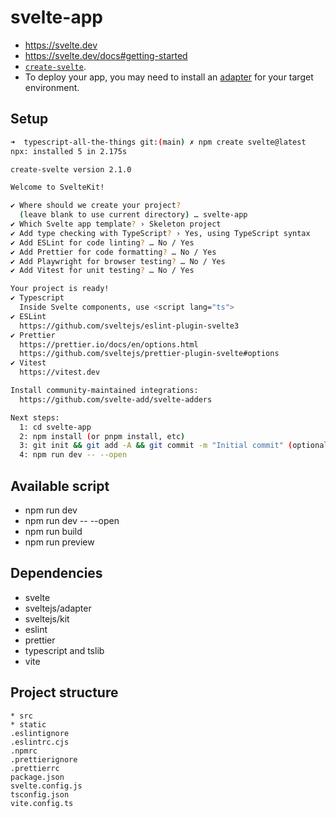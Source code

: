 # svelte-app

* https://svelte.dev
* https://svelte.dev/docs#getting-started
* [`create-svelte`](https://github.com/sveltejs/kit/tree/master/packages/create-svelte).
* To deploy your app, you may need to install an [adapter](https://kit.svelte.dev/docs/adapters) for your target environment.

## Setup

```bash
➜  typescript-all-the-things git:(main) ✗ npm create svelte@latest
npx: installed 5 in 2.175s

create-svelte version 2.1.0

Welcome to SvelteKit!

✔ Where should we create your project?
  (leave blank to use current directory) … svelte-app
✔ Which Svelte app template? › Skeleton project
✔ Add type checking with TypeScript? › Yes, using TypeScript syntax
✔ Add ESLint for code linting? … No / Yes
✔ Add Prettier for code formatting? … No / Yes
✔ Add Playwright for browser testing? … No / Yes
✔ Add Vitest for unit testing? … No / Yes

Your project is ready!
✔ Typescript
  Inside Svelte components, use <script lang="ts">
✔ ESLint
  https://github.com/sveltejs/eslint-plugin-svelte3
✔ Prettier
  https://prettier.io/docs/en/options.html
  https://github.com/sveltejs/prettier-plugin-svelte#options
✔ Vitest
  https://vitest.dev

Install community-maintained integrations:
  https://github.com/svelte-add/svelte-adders

Next steps:
  1: cd svelte-app
  2: npm install (or pnpm install, etc)
  3: git init && git add -A && git commit -m "Initial commit" (optional)
  4: npm run dev -- --open
```

## Available script

* npm run dev
* npm run dev -- --open
* npm run build
* npm run preview

## Dependencies

* svelte
* sveltejs/adapter
* sveltejs/kit
* eslint
* prettier
* typescript and tslib
* vite

## Project structure

```
* src
* static
.eslintignore
.eslintrc.cjs
.npmrc
.prettierignore
.prettierrc
package.json
svelte.config.js
tsconfig.json
vite.config.ts
```
